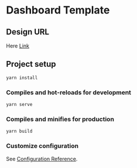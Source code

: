 # Dashboard Template 

## Design URL
Here [Link](https://dribbble.com/shots/15501287/attachments/7277599?mode=media)

## Project setup
```
yarn install
```

### Compiles and hot-reloads for development
```
yarn serve
```

### Compiles and minifies for production
```
yarn build
```

### Customize configuration
See [Configuration Reference](https://cli.vuejs.org/config/).
